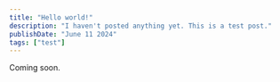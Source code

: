 ```yaml
---
title: "Hello world!"
description: "I haven't posted anything yet. This is a test post."
publishDate: "June 11 2024"
tags: ["test"]
---
```


Coming soon.
